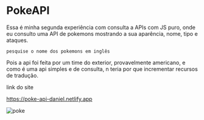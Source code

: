 # PokeAPI

Essa é minha segunda experiência com consulta a APIs com JS puro, onde eu consulto uma API de pokemons mostrando a sua aparência, nome, tipo e ataques.

`pesquise o nome dos pokemons em inglês`


Pois a api foi feita por um time do exterior, provavelmente americano, e como é uma api simples e de consulta, n teria por que incrementar recursos de tradução.

link do site 

https://poke-api-daniel.netlify.app

![poke](https://user-images.githubusercontent.com/91800053/187731537-222c1192-8433-42e3-acaf-1040cc620572.gif)
